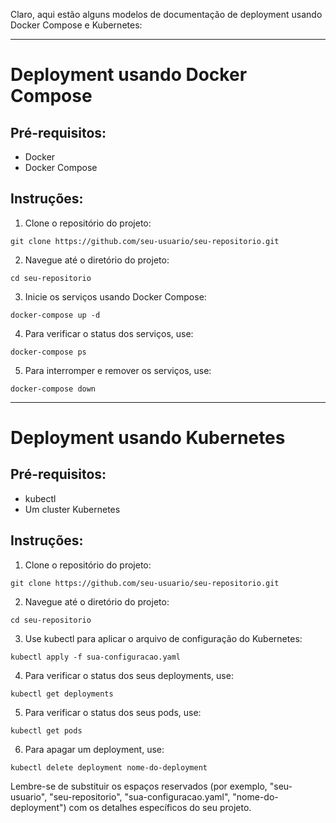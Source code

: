Claro, aqui estão alguns modelos de documentação de deployment usando Docker Compose e Kubernetes:

---

# Deployment usando Docker Compose

## Pré-requisitos:

- Docker
- Docker Compose

## Instruções:

1. Clone o repositório do projeto:

```
git clone https://github.com/seu-usuario/seu-repositorio.git
```

2. Navegue até o diretório do projeto:

```
cd seu-repositorio
```

3. Inicie os serviços usando Docker Compose:

```
docker-compose up -d
```

4. Para verificar o status dos serviços, use:

```
docker-compose ps
```

5. Para interromper e remover os serviços, use:

```
docker-compose down
```

---

# Deployment usando Kubernetes

## Pré-requisitos:

- kubectl
- Um cluster Kubernetes

## Instruções:

1. Clone o repositório do projeto:

```
git clone https://github.com/seu-usuario/seu-repositorio.git
```

2. Navegue até o diretório do projeto:

```
cd seu-repositorio
```

3. Use kubectl para aplicar o arquivo de configuração do Kubernetes:

```
kubectl apply -f sua-configuracao.yaml
```

4. Para verificar o status dos seus deployments, use:

```
kubectl get deployments
```

5. Para verificar o status dos seus pods, use:

```
kubectl get pods
```

6. Para apagar um deployment, use:

```
kubectl delete deployment nome-do-deployment
```

Lembre-se de substituir os espaços reservados (por exemplo, "seu-usuario", "seu-repositorio", "sua-configuracao.yaml", "nome-do-deployment") com os detalhes específicos do seu projeto.
